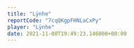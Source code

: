 ```yaml
---
title: "Lÿnhe"
reportCode: "7cqQKgpFHNLaCxPy"
player: "Lÿnhe"
date: 2021-11-08T19:49:23.146000+00:00
---
```

